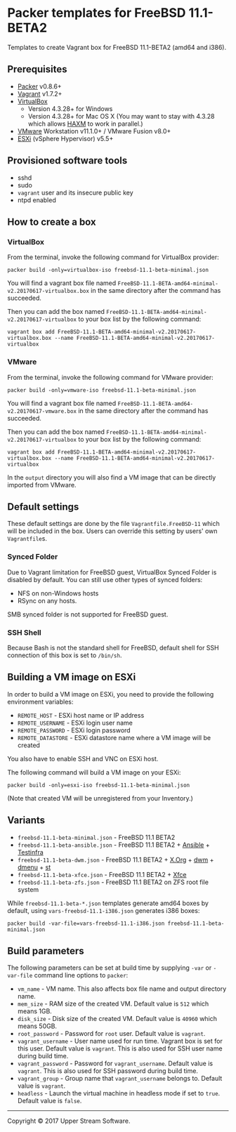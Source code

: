 # Packer templates for FreeBSD 11.1-BETA2

Templates to create Vagrant box for FreeBSD 11.1-BETA2 (amd64 and i386).

## Prerequisites

* [Packer][] v0.8.6+
* [Vagrant][] v1.7.2+
* [VirtualBox][]
	* Version 4.3.28+ for Windows
	* Version 4.3.28+ for Mac OS X (You may want to stay with 4.3.28 which allows [HAXM][] to work in parallel.)
* [VMware][] Workstation v11.1.0+ / VMware Fusion v8.0+
* [ESXi][] (vSphere Hypervisor) v5.5+

[ESXi]: http://www.vmware.com/products/vsphere-hypervisor
        "Free VMware vSphere Hypervisor, Free Virtualization (ESXi)"
[HAXM]: https://software.intel.com/en-us/android/articles/intel-hardware-accelerated-execution-manager
        "Intel&reg; Hardware Accelerated Execution Manager"
[Packer]: https://www.packer.io/ "Packer by HashiCorp"
[Vagrant]: https://www.vagrantup.com/ "Vagrant"
[VirtualBox]: https://www.virtualbox.org/ "Oracle VM VirtualBox"
[VMware]: http://www.vmware.com/ "VMware Virtualization for Desktop &amp; Server, Application, Public &amp; Hybrid Clouds"

## Provisioned software tools

* sshd
* sudo
* `vagrant` user and its insecure public key
* ntpd enabled

## How to create a box

### VirtualBox

From the terminal, invoke the following command for VirtualBox provider:

    packer build -only=virtualbox-iso freebsd-11.1-beta-minimal.json

You will find a vagrant box file named `FreeBSD-11.1-BETA-amd64-minimal-v2.20170617-virtualbox.box`
in the same directory after the command has succeeded.

Then you can add the box named `FreeBSD-11.1-BETA-amd64-minimal-v2.20170617-virtualbox` to your box list
by the following command:

    vagrant box add FreeBSD-11.1-BETA-amd64-minimal-v2.20170617-virtualbox.box --name FreeBSD-11.1-BETA-amd64-minimal-v2.20170617-virtualbox

### VMware

From the terminal, invoke the following command for VMware provider:

    packer build -only=vmware-iso freebsd-11.1-beta-minimal.json

You will find a vagrant box file named `FreeBSD-11.1-BETA-amd64-v2.20170617-vmware.box`
in the same directory after the command has succeeded.

Then you can add the box named `FreeBSD-11.1-BETA-amd64-minimal-v2.20170617-virtualbox` to your box list
by the following command:

    vagrant box add FreeBSD-11.1-BETA-amd64-minimal-v2.20170617-virtualbox.box --name FreeBSD-11.1-BETA-amd64-minimal-v2.20170617-virtualbox

In the `output` directory you will also find a VM image that can be directly imported from VMware.

## Default settings

These default settings are done by the file `Vagrantfile.FreeBSD-11` which will be included in the box.
Users can override this setting by users' own `Vagrantfile`s.

### Synced Folder

Due to Vagrant limitation for FreeBSD guest, VirtualBox Synced Folder is disabled by default.
You can still use other types of synced folders:

* NFS on non-Windows hosts
* RSync on any hosts.

SMB synced folder is not supported for FreeBSD guest.

### SSH Shell

Because Bash is not the standard shell for FreeBSD, default shell for SSH connection of this box
is set to `/bin/sh`.

## Building a VM image on ESXi

In order to build a VM image on ESXi, you need to provide the following environment variables:

* `REMOTE_HOST` - ESXi host name or IP address
* `REMOTE_USERNAME` - ESXi login user name
* `REMOTE_PASSWORD` - ESXi login password
* `REMOTE_DATASTORE` - ESXi datastore name where a VM image will be created

You also have to enable SSH and VNC on ESXi host.

The following command will build a VM image on your ESXi:

    packer build -only=esxi-iso freebsd-11.1-beta-minimal.json

(Note that created VM will be unregistered from your Inventory.)

## Variants

* `freebsd-11.1-beta-minimal.json` - FreeBSD 11.1 BETA2
* `freebsd-11.1-beta-ansible.json` - FreeBSD 11.1 BETA2 + [Ansible] + [Testinfra]
* `freebsd-11.1-beta-dwm.json` - FreeBSD 11.1 BETA2 + [X.Org][] + [dwm][] + [dmenu][] + [st][]
* `freebsd-11.1-beta-xfce.json` - FreeBSD 11.1 BETA2 + [Xfce][]
* `freebsd-11.1-beta-zfs.json` - FreeBSD 11.1 BETA2 on ZFS root file system

While `freebsd-11.1-beta-*.json` templates generate amd64 boxes by default, using `vars-freebsd-11.1-i386.json`
generates i386 boxes:

    packer build -var-file=vars-freebsd-11.1-i386.json freebsd-11.1-beta-minimal.json

[Ansible]: https://www.ansible.com/ "Ansible is Simple IT Automation"
[dmenu]: http://tools.suckless.org/dmenu/ "dmenu | suckless.org tools"
[dwm]: http://dwm.suckless.org/ "suckless.org dwm - dynamic window manager"
[st]: http://st.suckless.org/ "suckless.org st - simple terminal"
[Testinfra]: https://testinfra.readthedocs.io/en/latest/ "Testinfra test your infrastructure &mdash; testinfra 1.5.5 documentation"
[X.Org]: https://www.x.org/wiki/ "X.Org"
[Xfce]: http://www.xfce.org/ "Xfce Desktop Environment"

## Build parameters

The following parameters can be set at build time by supplying `-var` or `-var-file` command line options to `packer`:

* `vm_name` - VM name.  This also affects box file name and output directory name.
* `mem_size` - RAM size of the created VM.  Default value is `512` which means 1GB.
* `disk_size` - Disk size of the created VM.  Default value is `40960` which means 50GB.
* `root_password` - Password for `root` user.  Default value is `vagrant`.
* `vagrant_username` - User name used for run time.  Vagrant box is set for this user.  Default value is `vagrant`.
  This is also used for SSH user name during build time.
* `vagrant_password` - Password for `vagrant_username`.  Default value is `vagrant`.
  This is also used for SSH password during build time.
* `vagrant_group` - Group name that `vagrant_username` belongs to.  Default value is `vagrant`.
* `headless` - Launch the virtual machine in headless mode if set to `true`.  Default value is `false`.

- - -

Copyright &copy; 2017 Upper Stream Software.
